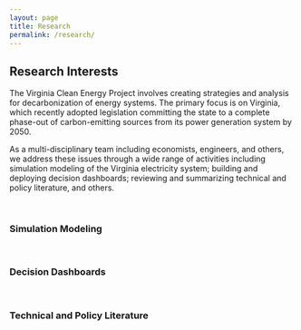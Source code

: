 ```yaml
---
layout: page
title: Research
permalink: /research/
---
```

## Research Interests

The Virginia Clean Energy Project involves creating strategies and analysis for decarbonization of energy systems. The primary focus is on Virginia, which recently adopted legislation committing the state to a complete phase-out of carbon-emitting sources from its power generation system by 2050.

As a multi-disciplinary team including economists, engineers, and others, we address these issues through a wide range of activities including simulation modeling of the Virginia electricity system; building and deploying decision dashboards; reviewing and summarizing technical and policy literature, and others.

<br/>

### Simulation Modeling

<br/>

### Decision Dashboards

<br/>

### Technical and Policy Literature
